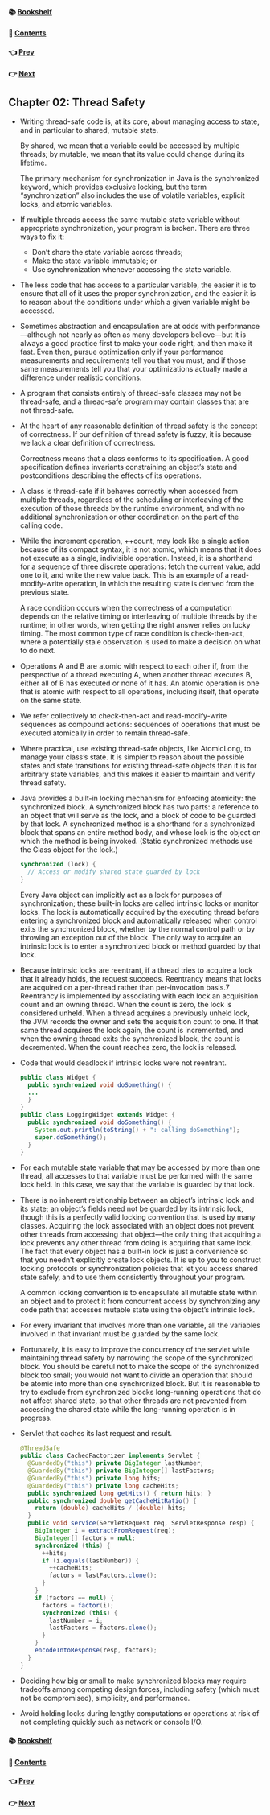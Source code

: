 #### &#x1F4DA; [Bookshelf](../)
#### &#x1F4DC; [Contents](./README.md#contents)
#### &#x1F448; [Prev](./Ch01_Introduction.md)
#### &#x1F449; [Next](./Ch03_Sharing_Objects.md)

## Chapter 02: Thread Safety

- Writing thread-safe code is, at its core, about managing access to state, and in particular to shared, mutable state.

	By shared, we mean that a variable could be accessed by multiple threads; by mutable, we mean that its value could change during its lifetime.

	The primary mechanism for synchronization in Java is the synchronized keyword, which provides exclusive locking, but the term “synchronization” also includes the use of volatile variables, explicit locks, and atomic variables.

- If multiple threads access the same mutable state variable without appropriate synchronization, your program is broken. There are three ways to fix it:
	- Don’t share the state variable across threads;
	- Make the state variable immutable; or
	- Use synchronization whenever accessing the state variable.

- The less code that has access to a particular variable, the easier it is to ensure that all of it uses the proper synchronization, and the easier it is to reason about the conditions under which a given variable might be accessed.

- Sometimes abstraction and encapsulation are at odds with performance—although not nearly as often as many developers believe—but it is always a good practice first to make your code right, and then make it fast. Even then, pursue optimization only if your performance measurements and requirements tell you that you must, and if those same measurements tell you that your optimizations actually made a difference under realistic conditions.

- A program that consists entirely of thread-safe classes may not be thread-safe, and a thread-safe program may contain classes that are not thread-safe.

- At the heart of any reasonable definition of thread safety is the concept of correctness. If our definition of thread safety is fuzzy, it is because we lack a clear definition of correctness.

	Correctness means that a class conforms to its specification. A good specification defines invariants constraining an object’s state and postconditions describing the effects of its operations.

- A class is thread-safe if it behaves correctly when accessed from multiple threads, regardless of the scheduling or interleaving of the execution of those threads by the runtime environment, and with no additional synchronization or other coordination on the part of the calling code.

- While the increment operation, ++count, may look like a single action because of its compact syntax, it is not atomic, which means that it does not execute as a single, indivisible operation. Instead, it is a shorthand for a sequence of three discrete operations: fetch the current value, add one to it, and write the new value back. This is an example of a read-modify-write operation, in which the resulting state is derived from the previous state.

	A race condition occurs when the correctness of a computation depends on the relative timing or interleaving of multiple threads by the runtime; in other words, when getting the right answer relies on lucky timing. The most common type of race condition is check-then-act, where a potentially stale observation is used to make a decision on what to do next.

- Operations A and B are atomic with respect to each other if, from the perspective of a thread executing A, when another thread executes B, either all of B has executed or none of it has. An atomic operation is one that is atomic with respect to all operations, including itself, that operate on the same state.

- We refer collectively to check-then-act and read-modify-write sequences as compound actions: sequences of operations that must be executed atomically in order to remain thread-safe.

- Where practical, use existing thread-safe objects, like AtomicLong, to manage your class’s state. It is simpler to reason about the possible states and state transitions for existing thread-safe objects than it is for arbitrary state variables, and this makes it easier to maintain and verify thread safety.

- Java provides a built-in locking mechanism for enforcing atomicity: the synchronized block. A synchronized block has two parts: a reference to an object that will serve as the lock, and a block of code to be guarded by that lock. A synchronized method is a shorthand for a synchronized block that spans an entire method body, and whose lock is the object on which the method is being invoked. (Static synchronized methods use the Class object for the lock.)
  ```java
  synchronized (lock) {
    // Access or modify shared state guarded by lock
  }
  ```

	Every Java object can implicitly act as a lock for purposes of synchronization; these built-in locks are called intrinsic locks or monitor locks. The lock is automatically acquired by the executing thread before entering a synchronized block and automatically released when control exits the synchronized block, whether by the normal control path or by throwing an exception out of the block. The only way to acquire an intrinsic lock is to enter a synchronized block or method guarded by that lock.

- Because intrinsic locks are reentrant, if a thread tries to acquire a lock that it already holds, the request succeeds. Reentrancy means that locks are acquired on a per-thread rather than per-invocation basis.7 Reentrancy is implemented by associating with each lock an acquisition count and an owning thread. When the count is zero, the lock is considered unheld. When a thread acquires a previously unheld lock, the JVM records the owner and sets the acquisition count to one. If that same thread acquires the lock again, the count is incremented, and when the owning thread exits the synchronized block, the count is decremented. When the count reaches zero, the lock is released.

- Code that would deadlock if intrinsic locks were not reentrant.
  ```java
  public class Widget {
    public synchronized void doSomething() {
    ...
    }
  }
  public class LoggingWidget extends Widget {
    public synchronized void doSomething() {
      System.out.println(toString() + ": calling doSomething");
      super.doSomething();
    }
  }
  ```

- For each mutable state variable that may be accessed by more than one thread, all accesses to that variable must be performed with the same lock held. In this case, we say that the variable is guarded by that lock.

- There is no inherent relationship between an object’s intrinsic lock and its state; an object’s fields need not be guarded by its intrinsic lock, though this is a perfectly valid locking convention that is used by many classes. Acquiring the lock associated with an object does not prevent other threads from accessing that object—the only thing that acquiring a lock prevents any other thread from doing is acquiring that same lock. The fact that every object has a built-in lock is just a convenience so that you needn’t explicitly create lock objects. It is up to you to construct locking protocols or synchronization policies that let you access shared state safely, and to use them consistently throughout your program.

	A common locking convention is to encapsulate all mutable state within an object and to protect it from concurrent access by synchronizing any code path that accesses mutable state using the object’s intrinsic lock.

- For every invariant that involves more than one variable, all the variables involved in that invariant must be guarded by the same lock.

- Fortunately, it is easy to improve the concurrency of the servlet while maintaining thread safety by narrowing the scope of the synchronized block. You should be careful not to make the scope of the synchronized block too small; you would not want to divide an operation that should be atomic into more than one synchronized block. But it is reasonable to try to exclude from synchronized blocks long-running operations that do not affect shared state, so that other threads are not prevented from accessing the shared state while the long-running operation is in progress.

- Servlet that caches its last request and result.
  ```java
  @ThreadSafe
  public class CachedFactorizer implements Servlet {
    @GuardedBy("this") private BigInteger lastNumber;
    @GuardedBy("this") private BigInteger[] lastFactors;
    @GuardedBy("this") private long hits;
    @GuardedBy("this") private long cacheHits;
    public synchronized long getHits() { return hits; }
    public synchronized double getCacheHitRatio() {
      return (double) cacheHits / (double) hits;
    }
    public void service(ServletRequest req, ServletResponse resp) {
      BigInteger i = extractFromRequest(req);
      BigInteger[] factors = null;
      synchronized (this) {
        ++hits;
        if (i.equals(lastNumber)) {
          ++cacheHits;
          factors = lastFactors.clone();
        }
      }
      if (factors == null) {
        factors = factor(i);
        synchronized (this) {
          lastNumber = i;
          lastFactors = factors.clone();
        }
      }
      encodeIntoResponse(resp, factors);
    }
  }
  ```

- Deciding how big or small to make synchronized blocks may require tradeoffs among competing design forces, including safety (which must not be compromised), simplicity, and performance.

- Avoid holding locks during lengthy computations or operations at risk of not completing quickly such as network or console I/O.

#### &#x1F4DA; [Bookshelf](../)
#### &#x1F4DC; [Contents](./README.md#contents)
#### &#x1F448; [Prev](./Ch01_Introduction.md)
#### &#x1F449; [Next](./Ch03_Sharing_Objects.md)